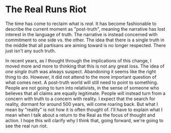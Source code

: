 # The Real Runs Riot

The time has come to reclaim what is _real_. It has become fashionable to describe the current moment as "post-truth", meaning the narrative has lost interest in the language of truth. The narrative is instead concerned with commitment to one side vs. the other. The idea that there is a single truth in the middle that all partisans are aiming toward is no longer respected. There just isn't any such truth.

In recent years, as I thought through the implications of this change, I moved more and more to thinking that this is not any great loss. The idea of _one single truth_ was always suspect. Abandoning it seems like the right thing to do. However, it did not attend to the more important question of what comes next. A post-truth world will still need to point to something. People are not going to turn into relativists, in the sense of someone who believes that all claims are equally legitimate. People will instead turn from a concern with truth to a concern with reality. I expect that the search for reality, dormant for around 500 years, will come roaring back. But what I mean by "reality" is not how it is often thought of. I'll have to explain what I mean when I talk about a return to the Real as the focus of thought and action. I hope this will clarify why I think that, going forward, we're going to see the real run riot.

